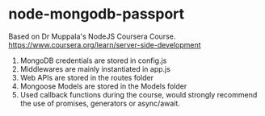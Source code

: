 # node-mongodb-passport
Based on Dr Muppala's NodeJS Coursera Course.
https://www.coursera.org/learn/server-side-development

1. MongoDB credentials are stored in config.js
2. Middlewares are mainly instantiated in app.js
3. Web APIs are stored in the routes folder
4. Mongoose Models are stored in the Models folder
5. Used callback functions during the course, would strongly recommend the use of promises, generators or async/await.
